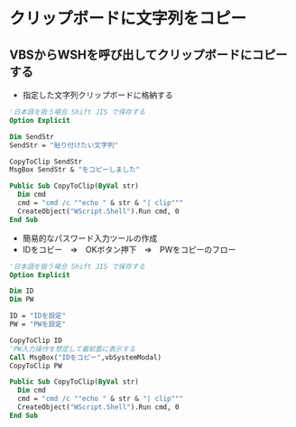 # クリップボードに文字列をコピー  

## VBSからWSHを呼び出してクリップボードにコピーする  
* 指定した文字列クリップボードに格納する
```vb
'日本語を扱う場合 Shift JIS で保存する
Option Explicit

Dim SendStr
SendStr = "貼り付けたい文字列"

CopyToClip SendStr
MsgBox SendStr & "をコピーしました"

Public Sub CopyToClip(ByVal str)
  Dim cmd
  cmd = "cmd /c ""echo " & str & "| clip"""
  CreateObject("WScript.Shell").Run cmd, 0
End Sub
```

* 簡易的なパスワード入力ツールの作成
* IDをコピー　⇒　OKボタン押下　⇒　PWをコピーのフロー
```vb
'日本語を扱う場合 Shift JIS で保存する
Option Explicit

Dim ID
Dim PW

ID = "IDを設定"
PW = "PWを設定"

CopyToClip ID
'PW入力操作を想定して最前面に表示する
Call MsgBox("IDをコピー",vbSystemModal)
CopyToClip PW

Public Sub CopyToClip(ByVal str)
  Dim cmd
  cmd = "cmd /c ""echo " & str & "| clip"""
  CreateObject("WScript.Shell").Run cmd, 0
End Sub
```
